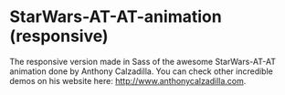 StarWars-AT-AT-animation (responsive)
=====================================

The responsive version made in Sass of the awesome StarWars-AT-AT animation done by Anthony Calzadilla. You can check other incredible demos on his website here: http://www.anthonycalzadilla.com.